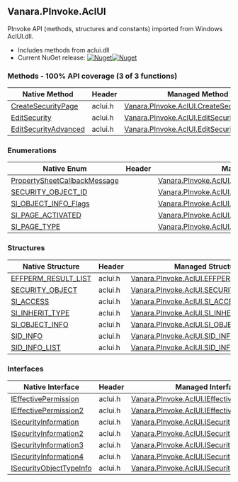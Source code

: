 ## Vanara.PInvoke.AclUI  
PInvoke API (methods, structures and constants) imported from Windows AclUI.dll.

- Includes methods from aclui.dll  
- Current NuGet release: [![Nuget](https://img.shields.io/nuget/v/Vanara.PInvoke.AclUI?logo=nuget&style=flat-square)![Nuget](https://img.shields.io/nuget/dt/Vanara.PInvoke.AclUI?label=%20&style=flat-square)](https://www.nuget.org/packages/Vanara.PInvoke.AclUI)  
### Methods - 100% API coverage (3 of 3 functions)  
Native Method | Header | Managed Method  
--- | --- | ---  
[CreateSecurityPage](https://www.google.com/search?num=5&q=CreateSecurityPage+site%3Alearn.microsoft.com) | aclui.h | [Vanara.PInvoke.AclUI.CreateSecurityPage](https://github.com/dahall/Vanara/search?l=C%23&q=CreateSecurityPage)  
[EditSecurity](https://www.google.com/search?num=5&q=EditSecurity+site%3Alearn.microsoft.com) | aclui.h | [Vanara.PInvoke.AclUI.EditSecurity](https://github.com/dahall/Vanara/search?l=C%23&q=EditSecurity)  
[EditSecurityAdvanced](https://www.google.com/search?num=5&q=EditSecurityAdvanced+site%3Alearn.microsoft.com) | aclui.h | [Vanara.PInvoke.AclUI.EditSecurityAdvanced](https://github.com/dahall/Vanara/search?l=C%23&q=EditSecurityAdvanced)  
### Enumerations  
Native Enum | Header | Managed Enum  
--- | --- | ---  
[PropertySheetCallbackMessage](https://www.google.com/search?num=5&q=PropertySheetCallbackMessage+site%3Alearn.microsoft.com) |  | [Vanara.PInvoke.AclUI.PropertySheetCallbackMessage](https://github.com/dahall/Vanara/search?l=C%23&q=PropertySheetCallbackMessage)  
[SECURITY_OBJECT_ID](https://www.google.com/search?num=5&q=SECURITY_OBJECT_ID+site%3Alearn.microsoft.com) |  | [Vanara.PInvoke.AclUI.SECURITY_OBJECT_ID](https://github.com/dahall/Vanara/search?l=C%23&q=SECURITY_OBJECT_ID)  
[SI_OBJECT_INFO_Flags](https://www.google.com/search?num=5&q=SI_OBJECT_INFO_Flags+site%3Alearn.microsoft.com) |  | [Vanara.PInvoke.AclUI.SI_OBJECT_INFO_Flags](https://github.com/dahall/Vanara/search?l=C%23&q=SI_OBJECT_INFO_Flags)  
[SI_PAGE_ACTIVATED](https://www.google.com/search?num=5&q=SI_PAGE_ACTIVATED+site%3Alearn.microsoft.com) |  | [Vanara.PInvoke.AclUI.SI_PAGE_ACTIVATED](https://github.com/dahall/Vanara/search?l=C%23&q=SI_PAGE_ACTIVATED)  
[SI_PAGE_TYPE](https://www.google.com/search?num=5&q=SI_PAGE_TYPE+site%3Alearn.microsoft.com) |  | [Vanara.PInvoke.AclUI.SI_PAGE_TYPE](https://github.com/dahall/Vanara/search?l=C%23&q=SI_PAGE_TYPE)  
### Structures  
Native Structure | Header | Managed Structure  
--- | --- | ---  
[EFFPERM_RESULT_LIST](https://www.google.com/search?num=5&q=EFFPERM_RESULT_LIST+site%3Alearn.microsoft.com) | aclui.h | [Vanara.PInvoke.AclUI.EFFPERM_RESULT_LIST](https://github.com/dahall/Vanara/search?l=C%23&q=EFFPERM_RESULT_LIST)  
[SECURITY_OBJECT](https://www.google.com/search?num=5&q=SECURITY_OBJECT+site%3Alearn.microsoft.com) | aclui.h | [Vanara.PInvoke.AclUI.SECURITY_OBJECT](https://github.com/dahall/Vanara/search?l=C%23&q=SECURITY_OBJECT)  
[SI_ACCESS](https://www.google.com/search?num=5&q=SI_ACCESS+site%3Alearn.microsoft.com) | aclui.h | [Vanara.PInvoke.AclUI.SI_ACCESS](https://github.com/dahall/Vanara/search?l=C%23&q=SI_ACCESS)  
[SI_INHERIT_TYPE](https://www.google.com/search?num=5&q=SI_INHERIT_TYPE+site%3Alearn.microsoft.com) | aclui.h | [Vanara.PInvoke.AclUI.SI_INHERIT_TYPE](https://github.com/dahall/Vanara/search?l=C%23&q=SI_INHERIT_TYPE)  
[SI_OBJECT_INFO](https://www.google.com/search?num=5&q=SI_OBJECT_INFO+site%3Alearn.microsoft.com) | aclui.h | [Vanara.PInvoke.AclUI.SI_OBJECT_INFO](https://github.com/dahall/Vanara/search?l=C%23&q=SI_OBJECT_INFO)  
[SID_INFO](https://www.google.com/search?num=5&q=SID_INFO+site%3Alearn.microsoft.com) | aclui.h | [Vanara.PInvoke.AclUI.SID_INFO](https://github.com/dahall/Vanara/search?l=C%23&q=SID_INFO)  
[SID_INFO_LIST](https://www.google.com/search?num=5&q=SID_INFO_LIST+site%3Alearn.microsoft.com) | aclui.h | [Vanara.PInvoke.AclUI.SID_INFO_LIST](https://github.com/dahall/Vanara/search?l=C%23&q=SID_INFO_LIST)  
### Interfaces  
Native Interface | Header | Managed Interface  
--- | --- | ---  
[IEffectivePermission](https://www.google.com/search?num=5&q=IEffectivePermission+site%3Alearn.microsoft.com) | aclui.h | [Vanara.PInvoke.AclUI.IEffectivePermission](https://github.com/dahall/Vanara/search?l=C%23&q=IEffectivePermission)  
[IEffectivePermission2](https://www.google.com/search?num=5&q=IEffectivePermission2+site%3Alearn.microsoft.com) | aclui.h | [Vanara.PInvoke.AclUI.IEffectivePermission2](https://github.com/dahall/Vanara/search?l=C%23&q=IEffectivePermission2)  
[ISecurityInformation](https://www.google.com/search?num=5&q=ISecurityInformation+site%3Alearn.microsoft.com) | aclui.h | [Vanara.PInvoke.AclUI.ISecurityInformation](https://github.com/dahall/Vanara/search?l=C%23&q=ISecurityInformation)  
[ISecurityInformation2](https://www.google.com/search?num=5&q=ISecurityInformation2+site%3Alearn.microsoft.com) | aclui.h | [Vanara.PInvoke.AclUI.ISecurityInformation2](https://github.com/dahall/Vanara/search?l=C%23&q=ISecurityInformation2)  
[ISecurityInformation3](https://www.google.com/search?num=5&q=ISecurityInformation3+site%3Alearn.microsoft.com) | aclui.h | [Vanara.PInvoke.AclUI.ISecurityInformation3](https://github.com/dahall/Vanara/search?l=C%23&q=ISecurityInformation3)  
[ISecurityInformation4](https://www.google.com/search?num=5&q=ISecurityInformation4+site%3Alearn.microsoft.com) | aclui.h | [Vanara.PInvoke.AclUI.ISecurityInformation4](https://github.com/dahall/Vanara/search?l=C%23&q=ISecurityInformation4)  
[ISecurityObjectTypeInfo](https://www.google.com/search?num=5&q=ISecurityObjectTypeInfo+site%3Alearn.microsoft.com) | aclui.h | [Vanara.PInvoke.AclUI.ISecurityObjectTypeInfo](https://github.com/dahall/Vanara/search?l=C%23&q=ISecurityObjectTypeInfo)  
